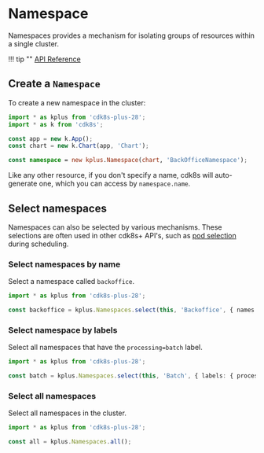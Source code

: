 # Namespace

Namespaces provides a mechanism for isolating groups of resources within a single cluster.

!!! tip ""
    [API Reference](../../reference/cdk8s-plus-28/typescript.md#namespace)

## Create a `Namespace`

To create a new namespace in the cluster:

```ts
import * as kplus from 'cdk8s-plus-28';
import * as k from 'cdk8s';

const app = new k.App();
const chart = new k.Chart(app, 'Chart');

const namespace = new kplus.Namespace(chart, 'BackOfficeNamespace');
```

Like any other resource, if you don't specify a name, cdk8s will auto-generate one, which you
can access by `namespace.name`.

## Select namespaces

Namespaces can also be selected by various mechanisms. These selections are often used in other
cdk8s+ API's, such as [pod selection](./pod.md#pod-selection) during scheduling.

### Select namespaces by name

Select a namespace called `backoffice`.

```ts
import * as kplus from 'cdk8s-plus-28';

const backoffice = kplus.Namespaces.select(this, 'Backoffice', { names: ['backoffice'] });
```

### Select namespace by labels

Select all namespaces that have the `processing=batch` label.

```ts
import * as kplus from 'cdk8s-plus-28';

const batch = kplus.Namespaces.select(this, 'Batch', { labels: { processing: 'batch'} });
```

### Select all namespaces

Select all namespaces in the cluster.

```ts
import * as kplus from 'cdk8s-plus-28';

const all = kplus.Namespaces.all();
```
